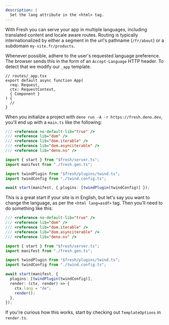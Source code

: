 ```yaml
---
description: |
  Set the lang attribute in the <html> tag.
---
```


With Fresh you can serve your app in multiple languages, including translated content and locale aware routes. Routing is typically internationalized by either a segment in the url's pathname (`/fr/about`) or a subdomain `my-site.fr/products`.

Whenever possible, adhere to the user's requested language preference. The browser sends this in the form of an `Accept-Language` HTTP header. To detect that we modify our `_app` template.

```tsx
// routes/_app.tsx
export default async function App(
  req: Request,
  ctx: RequestContext,
  { Component }
) {
  //
}
```

When you initialize a project with `deno run -A -r https://fresh.deno.dev`,
you'll end up with a `main.ts` like the following:

```ts { "title": "main.ts" }
/// <reference no-default-lib="true" />
/// <reference lib="dom" />
/// <reference lib="dom.iterable" />
/// <reference lib="dom.asynciterable" />
/// <reference lib="deno.ns" />

import { start } from "$fresh/server.ts";
import manifest from "./fresh.gen.ts";

import twindPlugin from "$fresh/plugins/twind.ts";
import twindConfig from "./twind.config.ts";

await start(manifest, { plugins: [twindPlugin(twindConfig)] });
```

This is a great start if your site is in English, but let's say you want to
change the language, as per the `<html lang=asdf>` tag. Then you'll need to do
something like this:

```ts { "title": "main.ts" }
/// <reference no-default-lib="true" />
/// <reference lib="dom" />
/// <reference lib="dom.iterable" />
/// <reference lib="dom.asynciterable" />
/// <reference lib="deno.ns" />

import { start } from "$fresh/server.ts";
import manifest from "./fresh.gen.ts";

import twindPlugin from "$fresh/plugins/twind.ts";
import twindConfig from "./twind.config.ts";

await start(manifest, {
  plugins: [twindPlugin(twindConfig)],
  render: (ctx, render) => {
    ctx.lang = "de";
    render();
  },
});
```

If you're curious how this works, start by checking out `TemplateOptions` in
`render.ts`.
